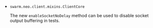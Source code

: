 * `swarm.neo.client.mixins.ClientCore`

  The new `enableSocketNoDelay` method can be used to disable socket output
  buffering in tests.

